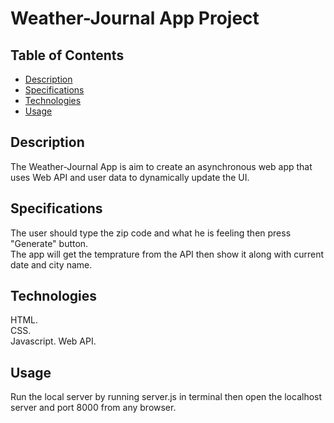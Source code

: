 # Weather-Journal App Project

## Table of Contents

* [Description](#description)
* [Specifications](#specifications) 
* [Technologies](#technologies) 
* [Usage](#usage) 

## Description

The Weather-Journal App is aim to create an asynchronous web app that uses Web API and user data to dynamically update the UI.
 

## Specifications

The user should type the zip code and what he is feeling then press "Generate" button.  
The app will get the temprature from the API then show it along with current date and city name.  

## Technologies

HTML.  
CSS.  
Javascript.
Web API.  

## Usage

Run the local server by running server.js in terminal then open the localhost server and port 8000 from any browser.
